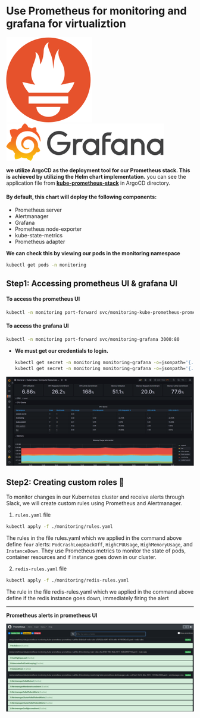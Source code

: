 # Use Prometheus for monitoring and grafana for virtualiztion

![prometheus](../images/prometheus-logo.svg)           ![Grafana](../images/grafana-logo.png)

**we utilize ArgoCD as the deployment tool for our Prometheus stack. This is achieved by utilizing the Helm chart implementation.** you can see the application file from **[kube-prometheus-stack](../ArgoCD/app-of-apps/prometheus-stack.yaml)** in ArgoCD directory.

#### By default, this chart will deploy the following components:
- Prometheus server
- Alertmanager
- Grafana
- Prometheus node-exporter
- kube-state-metrics
- Prometheus adapter

**We can check this by viewing our pods in the monitoring namespace**

```bash
kubectl get pods -n monitoring 
```
## Step1: Accessing prometheus UI & grafana UI
#### To access the prometheus UI
  ```bash
  kubectl -n monitoring port-forward svc/monitoring-kube-prometheus-prometheus  9090:9090
  ``` 
#### To access the grafana UI

  ```bash
  kubectl -n monitoring port-forward svc/monitoring-grafana 3000:80
  ```
- **We must get our credentials to login.**

  ```bash
  kubectl get secret -n monitoring monitoring-grafana -o=jsonpath='{.data.admin-user}' | base64 -d
  kubectl get secret -n monitoring monitoring-grafana -o=jsonpath='{.data.admin-password}' | base64 -d
  ```
![prometheus](../images/grafana-dashboard.png)    

## Step2: Creating custom roles 🚨

To monitor changes in our Kubernetes cluster and receive alerts through Slack, we will create custom rules using Prometheus and Alertmanager. 

1. `rules.yaml` file

```bash
kubectl apply -f ./monitoring/rules.yaml
```
The rules in the file rules.yaml which we applied in the command above define `four` alerts: `PodCrashLoopBackOff`, `HighCPUUsage`, `HighMemoryUsage`, and `InstanceDown`. They use Prometheus metrics to monitor the state of pods, container resources and if instance goes down in our cluster.

2. `redis-rules.yaml` file

```bash
kubectl apply -f ./monitoring/redis-rules.yaml
```
The rule in the file redis-rules.yaml which we applied in the command above define if the redis instance goes down, immediately firing the alert
____
**Prometheus alerts in prometheus UI**

![prometheus](../images/Prometheus.PNG)   